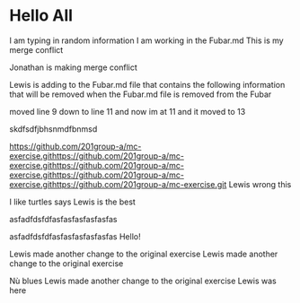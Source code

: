 # Hello All

I am typing in random information
I am working in the Fubar.md
This is my merge conflict

Jonathan is making merge conflict

Lewis is adding to the Fubar.md file that contains the following information that will be removed when the Fubar.md file is removed from the Fubar

moved line 9 down to line 11 and now im at 11 and it moved to 13

skdfsdfjbhsnmdfbnmsd

https://github.com/201group-a/mc-exercise.githttps://github.com/201group-a/mc-exercise.githttps://github.com/201group-a/mc-exercise.githttps://github.com/201group-a/mc-exercise.githttps://github.com/201group-a/mc-exercise.git Lewis wrong this

I like turtles says Lewis is the best

asfadfdsfdfasfasfasfasfasfas

asfadfdsfdfasfasfasfasfasfas
Hello!

Lewis made another change to the original exercise
Lewis made another change to the original exercise

Nù blues
Lewis made another change to the original exercise
Lewis was here
